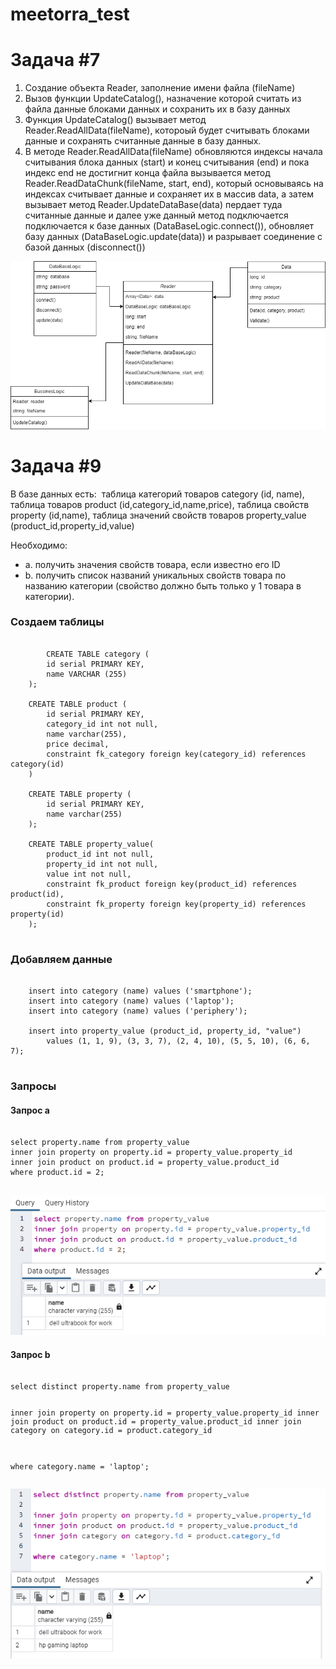 # meetorra_test

# Задача #7

1. Создание объекта Reader, заполнение имени файла (fileName)
2. Вызов функции UpdateCatalog(), назначение которой считать из файла данные блоками данных и сохранить их в базу данных
3. Функция UpdateCatalog() вызывает метод Reader.ReadAllData(fileName), котороый будет считывать блоками данные и сохранять считанные данные в базу данных.
4. В методе Reader.ReadAllData(fileName) обновляются индексы начала считывания блока данных (start) и конец считывания (end) и пока индекс end не достигнит конца файла вызывается метод Reader.ReadDataChunk(fileName, start, end), который основываясь на индексах считывает данные и сохраняет их в массив data, а затем вызывает метод Reader.UpdateDataBase(data) пердает туда считанные данные и далее уже данный метод подключается подключается к базе данных (DataBaseLogic.connect()), обновляет базу данных (DataBaseLogic.update(data)) и разрывает соединение с базой данных (disconnect())

![alt text](https://github.com/IgorKinev11/meetorra_test/blob/main/images/class_diagram.png)



# Задача #9

В базе данных есть:
 таблица категорий товаров category (id, name), таблица товаров product (id,category_id,name,price), таблица свойств property (id,name), таблица значений свойств товаров property_value (product_id,property_id,value)
 
Необходимо:
 - a. получить значения свойств товара, если известно его ID
 - b. получить список названий уникальных свойств товара по названию категории
(свойство должно быть только у 1 товара в категории).

<h3>Создаем таблицы</h3>

<pre>
    <code>
        CREATE TABLE category (
	    id serial PRIMARY KEY,
	    name VARCHAR (255)
	);

	CREATE TABLE product (
		id serial PRIMARY KEY,
		category_id int not null,
		name varchar(255),
		price decimal,
		constraint fk_category foreign key(category_id) references category(id)
	)

	CREATE TABLE property (
		id serial PRIMARY KEY,
		name varchar(255)
	);

	CREATE TABLE property_value(
		product_id int not null,
		property_id int not null,
		value int not null,
		constraint fk_product foreign key(product_id) references product(id),
		constraint fk_property foreign key(property_id) references property(id)
	);
    </code>
</pre>

<h3>Добавляем данные</h3>

<pre>
    <code>
	insert into category (name) values ('smartphone');
	insert into category (name) values ('laptop');
	insert into category (name) values ('periphery');
	
	insert into property_value (product_id, property_id, "value") 
		values (1, 1, 9), (3, 3, 7), (2, 4, 10), (5, 5, 10), (6, 6, 7);
    </code>
</pre>
    
<h3>Запросы </h3>
<h4>Запрос a </h4>
<pre>
    <code>
select property.name from property_value 
inner join property on property.id = property_value.property_id
inner join product on product.id = property_value.product_id
where product.id = 2;
    </code>
</pre>

![alt text](https://github.com/IgorKinev11/meetorra_test/blob/main/images/query_1.PNG)

<h4>Запрос b </h4>
<pre>
    <code>
select distinct property.name from property_value

inner join property on property.id = property_value.property_id
inner join product on product.id = property_value.product_id
inner join category on category.id = product.category_id

where category.name = 'laptop';	
    </code>
</pre>

![alt text](https://github.com/IgorKinev11/meetorra_test/blob/main/images/query_2.PNG)





